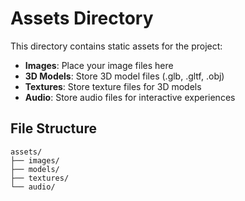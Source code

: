 # Assets Directory

This directory contains static assets for the project:

- **Images**: Place your image files here
- **3D Models**: Store 3D model files (.glb, .gltf, .obj)
- **Textures**: Store texture files for 3D models
- **Audio**: Store audio files for interactive experiences

## File Structure

```
assets/
├── images/
├── models/
├── textures/
└── audio/
```

